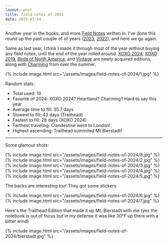 ```yaml
---
layout: post
title: field notes of 2024
date: 2025-01-14
---
```

Another year in the books, and more [Field Notes][fn] written in. I've done
this round up the past couple of of years ([2023][fn_recap_2023],
[2022][fn_recap_2022]), and here we go again.

Same as last year, I think I made it through most of the year without buying
any field notes, until the end of the year rolled around. [XOXO
2024][xoxo2024], [XOXO 2019][xoxo2019], [Birds of North America][birds], and
[Vintage][vintage] are newly acquired editions, along with [Charming][charming]
from over the summer.

{% include image.html src="/assets/images/field-notes-of-2024/1.jpg" %}

Random stats:
* Total used: 10
* Favorite of 2024: XOXO 2024? Heartland? Charming? Hard to say this year
* Average time to fill: 35.7 days
* Slowest to fill: 43 days (Trailhead)
* Fastest to fill: 28 days (XOXO 2024)
* Farthest traveling: Clandestine went to London!
* Highest ascending: Trailhead summited Mt Bierstadt!

---

Some glamour shots:

{% include image.html src="/assets/images/field-notes-of-2024/8.jpg" %}
{% include image.html src="/assets/images/field-notes-of-2024/2.jpg" %}
{% include image.html src="/assets/images/field-notes-of-2024/3.jpg" %}
{% include image.html src="/assets/images/field-notes-of-2024/4.jpg" %}
{% include image.html src="/assets/images/field-notes-of-2024/5.jpg" %}

The backs are interesting too! They got some stickers

{% include image.html src="/assets/images/field-notes-of-2024/6.jpg" %}
{% include image.html src="/assets/images/field-notes-of-2024/7.jpg" %}

Here's the Trailhead Edition that made it up Mt. Bierstadt with me (yes the
notebook is out of focus but in my defense it was like 30°F up there with a
bitter wind)

{% include image.html src="/assets/images/field-notes-of-2024/bierstadt.jpg" %}


[fn]: https://fieldnotesbrand.com/
[fn_recap_2022]: /2023/field-notes-of-2022
[fn_recap_2023]: /2024/field-notes-of-2023
[xoxo2019]: https://fieldnotesbrand.com/products/xoxo-2019
[xoxo2024]: https://fieldnotesbrand.com/products/xoxo-2024
[birds]: https://fieldnotesbrand.com/products/birds-and-trees-of-north-america
[vintage]: https://fieldnotesbrand.com/products/vintage
[charming]: https://fieldnotesbrand.com/products/a-charming-beer
